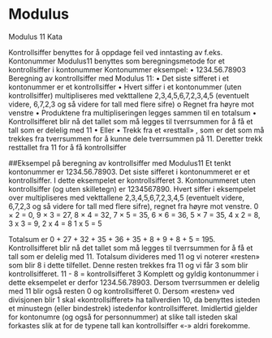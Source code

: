 # Modulus
Modulus 11 Kata

Kontrollsiffer benyttes for å oppdage feil ved inntasting av f.eks. Kontonummer
Modulus11 benyttes som beregningsmetode for et kontrollsiffer i kontonummer
Kontonummer eksempel:
•	1234.56.78903
Beregning av kontrollsiffer med Modulus 11:
•	Det siste sifferet i et kontonummer er et kontrollsiffer
•	Hvert siffer i et kontonummer (uten kontrollsiffer) multipliseres med vekttallene 2,3,4,5,6,7,2,3,4,5 (eventuelt videre, 6,7,2,3 og så videre for tall med flere sifre) 
o	Regnet fra høyre mot venstre
•	Produktene fra multipliseringen legges sammen til en totalsum
•	Kontrollsifferet blir nå det tallet som må legges til tverrsummen for å få et tall som er delelig med  11
•	Eller
•	Trekk fra et «resttall» , som er det som må trekkes fra tverrsummen for å kunne dele tverrsummen på 11. Deretter trekk resttallet fra 11 for å få kontrollsiffer

##Eksempel på beregning av kontrollsiffer med Modulus11
Et tenkt kontonummer er 1234.56.78903. Det siste sifferet i kontonummeret er et kontrollsiffer. I dette eksempelet er kontrollsifferet 3. Kontonummeret uten kontrollsiffer (og uten skilletegn) er 1234567890.
Hvert siffer i eksempelet over multipliseres med vekttallene 2,3,4,5,6,7,2,3,4,5 (eventuelt videre, 6,7,2,3 og så videre for tall med flere sifre), regnet fra høyre mot venstre.
0 × 2 = 0, 9 × 3 = 27, 8 × 4 = 32, 7 × 5 = 35, 6 × 6 = 36, 5 × 7 = 35, 4 x 2 = 8, 3 x 3 = 9, 2 x 4 = 8
1 x 5 = 5

Totalsum er 0 + 27 + 32 + 35 + 36 + 35 + 8 + 9 + 8 + 5 = 195.
Kontrollsifferet blir nå det tallet som må legges til tverrsummen for å få et tall som er delelig med 11.
Totalsum divideres med 11 og vi noterer «resten» som blir 8 i dette tilfellet. Denne resten trekkes fra 11 og vi får 3 som blir kontrollsifferet.
11 - 8 = kontrollsifferet 3
Komplett og gyldig kontonummer i dette eksempelet er derfor 1234.56.78903.
Dersom tverrsummen er delelig med 11 blir også resten 0 og kontrollsifferet 0. Dersom «resten» ved divisjonen blir 1 skal «kontrollsifferet» ha tallverdien 10, da benyttes isteden et minustegn (eller bindestrek) istedenfor kontrollsifferet. Imidlertid gjelder for kontonumre (og også for personnummer) at slike tall isteden skal forkastes slik at for de typene tall kan kontrollsiffer «-» aldri forekomme.

